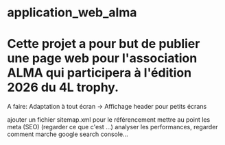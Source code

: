 # application_web_alma
# Cette projet a pour but de publier une page web pour l'association ALMA qui participera à l'édition 2026 du 4L trophy.

A faire:
Adaptation à tout écran -> Affichage header pour petits écrans

ajouter un fichier sitemap.xml pour le référencement
mettre au point les meta (SEO) (regarder ce que c'est ...)
analyser les performances, regarder comment marche google search console...
